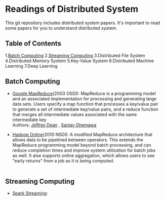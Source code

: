 # Readings of Distributed System 
This git repository includes distributed system papers. It's important to read some papers for you to understand distributed system. 


## <a name='toc'>Table of Contents</a>
  1.[Batch Computing](#batch-computing)
  2.[Streaming Computing](#streaming-computing)
  3.Distributed File System 
  4.Distributed Memory System 
  5.Key-Value System 
  6.Distributed Machine Learning 
  7.Deep Learning

## <a name='batch-computing'>Batch Computing 
   * [Google MapReduce](https://static.googleusercontent.com/media/research.google.com/en//archive/mapreduce-osdi04.pdf)(2003 OSDI): MapReduce is a programming model and an associated implementation for processing and generating large data sets. Users specify a map function that processes a key/value pair to generate a set of intermediate key/value pairs, and a reduce function that merges all intermediate values associated with the same intermediate key<br>
      Authors: [Jeffrey Dean](https://research.google.com/pubs/jeff.html) ,  [Sanjay Ghemawa](https://research.google.com/pubs/SanjayGhemawat.html)       <br>

   * [Hadoop Online](http://www.neilconway.org/docs/nsdi2010_hop.pdf)(2010 NSDI): A modified MapReduce architecture that allows data to be pipelined between operators. This extends the MapReduce programming model beyond batch processing, and can reduce completion times and improve system utilization for batch jobs as well. It alse supports online aggregation, which allows users to see "early returns" from a job as it is being computed.<br><br>
   

## <a name='streaming-computing'>Streaming Computing
  * [Spark Streaming](https://people.csail.mit.edu/matei/papers/2013/sosp_spark_streaming.pdf): 
